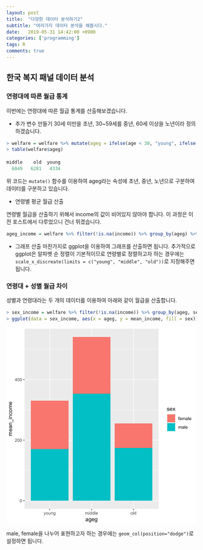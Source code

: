 ```yaml
---
layout: post
title:  "다양한 데이터 분석하기2"
subtitle: "여러가지 데이터 분석을 해봅시다."
date:   2019-05-31 14:42:00 +0900
categories: ['programming']
tags: R
comments: true
---
```


## 한국 복지 패널 데이터 분석

### 연령대에 따른 월급 통계

이번에는 연령대에 따른 월급 통계를 산출해보겠습니다.


* 추가 변수 만들기
30세 미만을 초년, 30~59세를 중년, 60세 이상을 노년이라 정의하겠습니다.


```r
> welfare = welfare %>% mutate(ageg = ifelse(age < 30, "young", ifelse(age <= 59, "middle", "old")))
> table(welfare$ageg)

middle    old  young 
  6049   6281   4334
```

위 코드는 `mutate()` 함수를 이용하여 ageg라는 속성에 초년, 중년, 노년으로 구분하여 데이터를 구분하고 있습니다.


* 연령별 평균 월급 산출

연령별 월급을 산출하기 위해서 income의 값이 비어있지 않아야 합니다. 이 과정은 이전 포스트에서 다루었으니 건너 뛰겠습니다.

```r
ageg_income = welfare %>% filter(!is.na(income)) %>% group_by(ageg) %>% summarise(mean_income = mean(income))
```


* 그래프 산출
마찬가지로 ggplot을 이용하여 그래프를 산출하면 됩니다. 추가적으로 ggplot은 알파벳 순 정렬이 기본적이므로 연령별로 정렬하고자 하는 경우에는 `scale_x_discreate(limits = c("young", "middle", "old"))`로 지정해주면 됩니다.



### 연령대 + 성별 월급 차이

성별과 연령대라는 두 개의 데이터를 이용하여 아래와 같이 월급을 산출합니다.

```r
> sex_income = welfare %>% filter(!is.na(income)) %>% group_by(ageg, sex) %>% summarise(mean_income = mean(income))
> ggplot(data = sex_income, aes(x = ageg, y = mean_income, fill = sex)) + geom_col() + scale_x_discrete(limits = c("young", "middle", "old"))
```

![ageg_sex_income](/img/r/data_analysis/ageg_sex_income.png)

male, female을 나누어 표현하고자 하는 경우에는 `geom_col(position="dodge")`로 설정하면 됩니다.



























